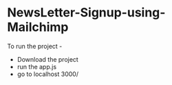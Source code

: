# NewsLetter-Signup-using-Mailchimp

To run the project -
- Download the project
- run the app.js
- go to localhost 3000/
